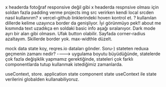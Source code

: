 x headerda fotoğraf responsive değil gibi
x headerda respnsive olması için soldan fazla padding verme
projects img src verirken kendi local srcden nasıl kullanırım?
x vercel-github linklerindeki hoverı kontrol et.
? kullanılan dillerde kelime uzayınca border da genişliyor. İyi görünmüyo pek!!
about me kısmında text uzadıkça en soldaki basic info aşağı sıralanıyor.
Dark mode ayrı bir alan gibi olmasın. Ufak button olabilir.
Sayfada corner-radius azaltayım. Skillerde border yok.
max-widthle düzelt.

mock data state koy, reqres.io dataları gönder.
Soru-) stateten reduxa geçmenin zamanı nedir?
----> uygulama boyutu büyüdüğünde, statelerde çok fazla değişiklik yapmamız gerektiğinde, stateleri çok farklı componentlarda tutup kullanmak istediğimiz zamanlarda.


useContext, store. application state component state
useContext ile state verilerini globalden kullanabiliyoruz.